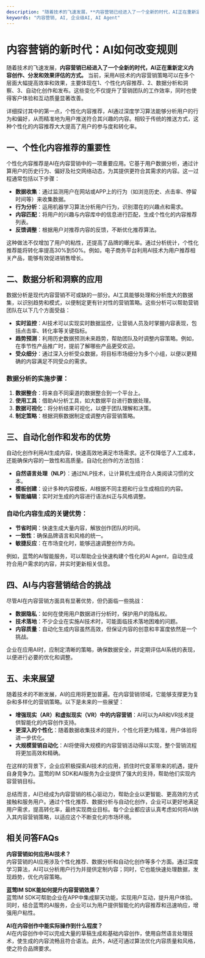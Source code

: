 ```yaml
---
description: "随着技术的飞速发展，**内容营销已经进入了一个全新的时代，AI正在重新定义内容创作、分发和效果评估的方式。** 当前，采用AI技术的内容营销策略可以在多个层面大幅提高效率和效果，主要体现在1、个性化内容推荐、2、数据分析和洞察、3、自动化创作和发布。这些变化不仅提升了营销团队的工作效率，同时也使得客户体验和互动质量显著改善。"
keywords: "内容营销, AI, 企业级AI, AI Agent"
---
```

# 内容营销的新时代：AI如何改变规则

随着技术的飞速发展，**内容营销已经进入了一个全新的时代，AI正在重新定义内容创作、分发和效果评估的方式。** 当前，采用AI技术的内容营销策略可以在多个层面大幅提高效率和效果，主要体现在1、个性化内容推荐、2、数据分析和洞察、3、自动化创作和发布。这些变化不仅提升了营销团队的工作效率，同时也使得客户体验和互动质量显著改善。

详细探讨其中的第一点，个性化内容推荐，AI通过深度学习算法能够分析用户的行为和偏好，从而精准地为用户推送符合其兴趣的内容。相较于传统的推送方式，这种个性化的内容推荐大大提高了用户的参与度和转化率。

## **一、个性化内容推荐的重要性**

个性化内容推荐是AI在内容营销中的一项重要应用。它基于用户数据分析，通过计算用户的历史行为、偏好及社交网络动态，为其提供更符合其需求的内容。这一过程通常包括以下步骤：

- **数据收集**：通过监测用户在网站或APP上的行为（如浏览历史、点击率、停留时间等）来收集数据。
- **行为分析**：运用机器学习算法分析用户行为，识别潜在的兴趣点和需求。
- **内容匹配**：将用户的兴趣与内容库中的信息进行匹配，生成个性化的内容推荐列表。
- **反馈调整**：根据用户对推荐内容的反馈，不断优化推荐算法。

这种做法不仅增加了用户的粘性，还提高了品牌的曝光率。通过分析统计，个性化推荐能将转化率提高30%到50%。例如，电子商务平台利用AI技术为用户推荐相关产品，能够有效促进销售增长。

## **二、数据分析和洞察的应用**

数据分析是现代内容营销不可或缺的一部分。AI工具能够处理和分析庞大的数据集，以识别趋势和模式，以便制定更有针对性的营销策略。这些分析可以帮助营销团队在以下几个方面受益：

- **实时监控**：AI技术可以实现实时数据监控，让营销人员及时掌握内容表现，包括点击率、转化率等关键指标。
- **趋势预测**：利用历史数据预测未来趋势，帮助团队及时调整内容策略。例如，在季节性产品推广时，提前了解哪些产品更受欢迎。
- **受众细分**：通过深入分析受众数据，将目标市场细分为多个小组，以便以更精确的内容满足不同受众的需求。

### 数据分析的实施步骤：

1. **数据整合**：将来自不同渠道的数据整合到一个平台上。
2. **使用工具**：借助AI分析工具，如大数据平台进行数据处理。
3. **数据可视化**：将分析结果可视化，以便于团队理解和决策。
4. **制定策略**：根据洞察数据制定或调整内容营销策略。

## **三、自动化创作和发布的优势**

自动化创作利用AI生成内容，快速高效地满足市场需求。这不仅降低了人工成本，还能确保内容的一致性和高质量。自动化创作的方法包括：

- **自然语言处理（NLP）**：通过NLP技术，让计算机生成符合人类阅读习惯的文本。
- **模板创建**：设计多种内容模板，AI根据不同主题和行业生成相应的内容。
- **智能编辑**：实时对生成的内容进行语法纠正与风格调整。

### 自动化内容生成的关键优势：

- **节省时间**：快速生成大量内容，解放创作团队的时间。
- **一致性**：确保品牌语言和风格的统一。
- **敏捷反应**：在市场变化时，能够迅速调整创作方向。

例如，蓝莺的AI智能服务，可以帮助企业快速构建个性化的AI Agent，自动生成符合用户需求的内容，并实时更新相关信息。

## **四、AI与内容营销结合的挑战**

尽管AI在内容营销方面具有显著优势，但仍面临一些挑战：

- **数据隐私**：如何在使用用户数据进行分析时，保护用户的隐私权。
- **技术落地**：不少企业在实施AI技术时，可能面临技术落地困难的问题。
- **内容质量**：自动化生成内容虽然高效，但保证内容的创意和丰富度依然是一个挑战。

企业在应用AI时，应制定清晰的策略，确保数据安全，并定期评估AI系统的表现，以便进行必要的优化和调整。

## **五、未来展望**

随着技术的不断发展，AI的应用将更加普遍。在内容营销领域，它能够支撑更为复杂和多样化的营销策略。以下是未来的一些展望：

- **增强现实（AR）和虚拟现实（VR）中的内容营销**：AI可以为AR和VR技术提供智能化的内容创作支持。
- **更深入的个性化**：随着数据收集技术的提升，个性化将更为精准，用户体验将进一步优化。
- **大规模营销自动化**：AI将使得大规模的内容营销活动得以实现，整个营销流程将更加高效和精确。

在这样的背景下，企业应积极探索AI技术的应用，抓住时代变革带来的机遇，提升自身竞争力。蓝莺的IM SDK和AI服务为企业提供了强大的支持，帮助他们实现内容营销目标。

总结而言，AI已经成为内容营销的核心驱动力，帮助企业以更智能、更高效的方式接触和服务用户。通过个性化推荐、数据分析与自动化创作，企业可以更好地满足用户需求，提高转化率，最终实现商业目标。每个企业都应该认真考虑如何将AI纳入其内容营销策略，以适应这个不断变化的市场环境。

## 相关问答FAQs

**内容营销如何应用AI技术？**  
内容营销的AI应用涉及个性化推荐、数据分析和自动化创作等多个方面。通过深度学习算法，AI可以分析用户行为并提供定制内容；同时，它也能快速处理数据，发现趋势，优化内容策略。

**蓝莺IM SDK能如何提升内容营销效果？**  
蓝莺IM SDK可帮助企业在APP中集成聊天功能，实现用户互动，提升用户体验。同时，结合蓝莺的AI服务，企业可以为用户提供智能化的内容推荐和迅速响应，增强用户粘性。

**AI在内容创作中能实际操作到什么程度？**  
AI在内容创作中可以完成大量的草稿生成和基础内容创作，使用自然语言处理技术，使生成的内容流畅且符合语法。此外，AI还可通过算法优化内容质量和风格，使之符合品牌要求。

